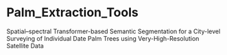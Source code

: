 # Palm_Extraction_Tools
Spatial–spectral Transformer-based Semantic Segmentation for a City-level Surveying of Individual Date Palm Trees using Very-High-Resolution Satellite Data
